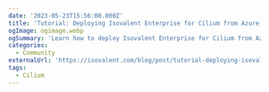 ```yaml
---
date: '2023-05-23T15:56:00.000Z'
title: 'Tutorial: Deploying Isovalent Enterprise for Cilium from Azure Marketplace'
ogImage: ogimage.webp
ogSummary: 'Learn how to deploy Isovalent Enterprise for Cilium from Azure Marketplace'
categories:
  - Community
externalUrl: 'https://isovalent.com/blog/post/tutorial-deploying-isovalent-enterprise-for-cilium-from-azure-marketplace'
tags:
  - Cilium
---
```


